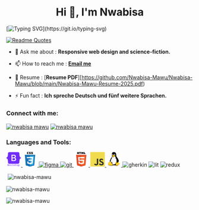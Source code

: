 <h1 align="center">Hi 👋, I'm Nwabisa</h1>

[![Typing SVG](https://readme-typing-svg.demolab.com?font=Mono&weight=900&size=40&pause=1000&color=27A6F7&background=FFFFFF00&center=true&vCenter=true&width=650&height=100&lines=Front-end+Developer.;Tech-enthusiast.;Full-time+bookworm.;Part-time+cinephile.;A+curious+cat%3F;Fan+of+simple+software.)](https://git.io/typing-svg)

[![Readme Quotes](https://quotes-github-readme.vercel.app/api?type=horizontal&theme=nord)](https://github.com/piyushsuthar/github-readme-quotes)

- 💬 Ask me about : **Responsive web design and science-fiction.**

- 📫 How to reach me : [**Email me**](nwabisa.mawu@gmail.com)

- 📄 Resume : [**Resume PDF**][https://github.com/Nwabisa-Mawu/Nwabisa-Mawu/blob/main/Nwabisa-Mawu-Resume-2025.pdf)

- ⚡ Fun fact : **Ich spreche Deutsch und fünf weitere Sprachen.**

<h3 align="left">Connect with me:</h3>
<p align="left">
<a href="https://codepen.io/Nwabisa_94" target="blank"><img align="center" src="https://raw.githubusercontent.com/rahuldkjain/github-profile-readme-generator/master/src/images/icons/Social/codepen.svg" alt="nwabisa mawu" height="30" width="40" /></a>
<a href="https://www.linkedin.com/in/nwabisa-mawu-b21735198/" target="blank"><img align="center" src="https://raw.githubusercontent.com/rahuldkjain/github-profile-readme-generator/master/src/images/icons/Social/linked-in-alt.svg" alt="nwabisa mawu" height="30" width="40" /></a>
</p>

<h3 align="left">Languages and Tools:</h3>
<p align="left"> <a href="https://getbootstrap.com" target="_blank" rel="noreferrer"> <img src="https://raw.githubusercontent.com/devicons/devicon/master/icons/bootstrap/bootstrap-plain-wordmark.svg" alt="bootstrap" width="40" height="40"/> </a> <a href="https://www.w3schools.com/css/" target="_blank" rel="noreferrer"> <img src="https://raw.githubusercontent.com/devicons/devicon/master/icons/css3/css3-original-wordmark.svg" alt="css3" width="40" height="40"/> </a> <a href="https://www.figma.com/" target="_blank" rel="noreferrer"> <img src="https://www.vectorlogo.zone/logos/figma/figma-icon.svg" alt="figma" width="40" height="40"/> </a> <a href="https://git-scm.com/" target="_blank" rel="noreferrer"> <img src="https://www.vectorlogo.zone/logos/git-scm/git-scm-icon.svg" alt="git" width="40" height="40"/> </a> <a href="https://www.w3.org/html/" target="_blank" rel="noreferrer"> <img src="https://raw.githubusercontent.com/devicons/devicon/master/icons/html5/html5-original-wordmark.svg" alt="html5" width="40" height="40"/> </a> <a href="https://developer.mozilla.org/en-US/docs/Web/JavaScript" target="_blank" rel="noreferrer"> <img src="https://raw.githubusercontent.com/devicons/devicon/master/icons/javascript/javascript-original.svg" alt="javascript" width="40" height="40"/> </a> <a href="https://www.linux.org/" target="_blank" rel="noreferrer"> <img src="https://raw.githubusercontent.com/devicons/devicon/master/icons/linux/linux-original.svg" alt="linux" width="40" height="40"/> </a>
<img src="https://skillicons.dev/icons?i=gherkin" alt="gherkin" width="40" height="40"/>
<img src="https://skillicons.dev/icons?i=lit" alt="lit" width="40" height="40"/>
<img src="https://skillicons.dev/icons?i=redux" alt="redux" width="40" height="40"/>
</p>

<p>&nbsp;<img align="center" src="https://github-readme-stats.vercel.app/api?username=nwabisa-mawu&show_icons=true&locale=en" alt="nwabisa-mawu" /></p>

<p><img align="center" src="https://github-readme-streak-stats.herokuapp.com/?user=nwabisa-mawu&" alt="nwabisa-mawu" /></p>

<p align="left"> <img src="https://komarev.com/ghpvc/?username=nwabisa-mawu&label=Profile%20views&color=0e75b6&style=flat" alt="nwabisa-mawu" /> </p>

